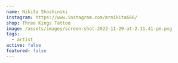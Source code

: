 ```yaml
---
name: Nikita Shoshinski
instagram: https://www.instagram.com/mrnikita666/
shop: Three Kings Tattoo
image: /assets/images/screen-shot-2022-11-29-at-2.11.41-pm.png
tags:
  - artist
active: false
featured: false
---
```

